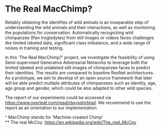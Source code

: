 # The Real MacChimp?

Reliably obtaining the identifies of wild animals is an inseparable step of understanding the wild animals and their interactions, as well as monitoring the populations for conservation. Automatically recognizing wild chimpanzee (Pan troglodytes) from still images or videos faces challenges like limited labeled data, significant class imbalance, and a wide range of noises in training and testing. 

In this 'The Real MacChimp?' project, we investigate the feasibility of using Semi-supervised Generative Adversarial Networks to leverage both the limited labeled and unlabeled still images of chimpanzee faces to predict their identities. The results are compared to baseline ResNet architectures. As a prototype, we aim to develop of an open source framework that later will be able predict multiple attributes of chimpanzees such as identity, age, age group and gender, which could be also adapted to other wild species.

The report of our experiments could be accessed via https://www.overleaf.com/read/rbxyxqhrbtgd. We recommend to use the report as an orientation to our implementation.

^ MacChimp stands for 'Machine-created Chimp' \
** The real McCoy: https://en.wikipedia.org/wiki/The_real_McCoy
